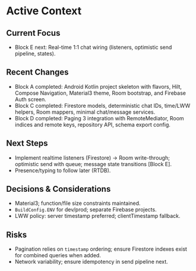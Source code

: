 # Active Context

## Current Focus
- Block E next: Real-time 1:1 chat wiring (listeners, optimistic send pipeline, states).

## Recent Changes
- Block A completed: Android Kotlin project skeleton with flavors, Hilt, Compose Navigation, Material3 theme, Room bootstrap, and Firebase Auth screen.
- Block C completed: Firestore models, deterministic chat IDs, time/LWW helpers, Room mappers, minimal chat/message services.
- Block D completed: Paging 3 integration with RemoteMediator, Room indices and remote keys, repository API, schema export config.

## Next Steps
- Implement realtime listeners (Firestore) → Room write-through; optimistic send with queue; message state transitions [Block E].
- Presence/typing to follow later (RTDB).

## Decisions & Considerations
- Material3; function/file size constraints maintained.
- `BuildConfig.ENV` for dev/prod; separate Firebase projects.
- LWW policy: server timestamp preferred; clientTimestamp fallback.

## Risks
- Pagination relies on `timestamp` ordering; ensure Firestore indexes exist for combined queries when added.
- Network variability; ensure idempotency in send pipeline next.

